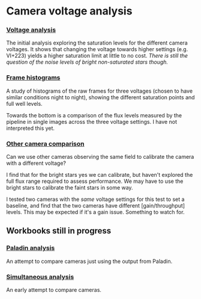 # Camera voltage analysis

### [Voltage analysis](http://nbviewer.ipython.org/github/NGTS/analysis-camera-voltages/blob/master/VoltageAnalysis.ipynb)

The initial analysis exploring the saturation levels for the different camera voltages. It shows that changing the voltage towards higher settings (e.g. VI+223) yields a higher saturation limit at little to no cost. *There is still the question of the noise levels of bright non-saturated stars though.*

### [Frame histograms](http://nbviewer.ipython.org/github/NGTS/analysis-camera-voltages/blob/master/frame_histograms.ipynb)

A study of histograms of the raw frames for three voltages (chosen to have similar conditions night to night), showing the different saturation points and full well levels.

Towards the bottom is a comparison of the flux levels measured by the pipeline in single images across the three voltage settings. I have not interpreted this yet.

### [Other camera comparison](http://nbviewer.ipython.org/github/NGTS/analysis-camera-voltages/blob/master/other_camera_comparison.ipynb)

Can we use other cameras observing the same field to calibrate the camera with a different voltage?

I find that for the bright stars yes we can calibrate, but haven't explored the full flux range required to assess performance. We may have to use the bright stars to calibrate the faint stars in some way.

I tested two cameras with the *same* voltage settings for this test to set a baseline, and find that the two cameras have different [gain/throughput] levels. This may be expected if it's a gain issue. Something to watch for.


## Workbooks still in progress

### [Paladin analysis](http://nbviewer.ipython.org/github/NGTS/analysis-camera-voltages/blob/master/paladin_analysis.ipynb)

An attempt to compare cameras just using the output from Paladin.

### [Simultaneous analysis](http://nbviewer.ipython.org/github/NGTS/analysis-camera-voltages/blob/master/simultaneous_analysis.ipynb)

An early attempt to compare cameras.
